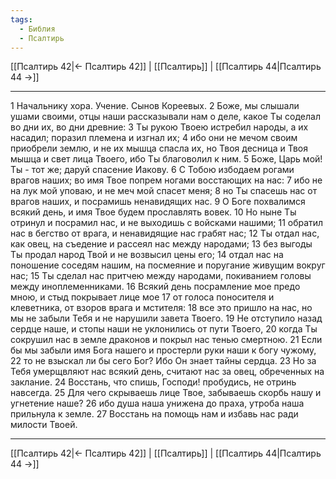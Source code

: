 ```yaml
---
tags:
  - Библия
  - Псалтирь
---
```

[[Псалтирь 42|← Псалтирь 42]] | [[Псалтирь]] | [[Псалтирь 44|Псалтирь 44 →]]

---
1 Начальнику хора. Учение. Сынов Кореевых.
2 Боже, мы слышали ушами своими, отцы наши рассказывали нам о деле, какое Ты соделал во дни их, во дни древние:
3 Ты рукою Твоею истребил народы, а их насадил; поразил племена и изгнал их;
4 ибо они не мечом своим приобрели землю, и не их мышца спасла их, но Твоя десница и Твоя мышца и свет лица Твоего, ибо Ты благоволил к ним.
5 Боже, Царь мой! Ты - тот же; даруй спасение Иакову.
6 С Тобою избодаем рогами врагов наших; во имя Твое попрем ногами восстающих на нас:
7 ибо не на лук мой уповаю, и не меч мой спасет меня;
8 но Ты спасешь нас от врагов наших, и посрамишь ненавидящих нас.
9 О Боге похвалимся всякий день, и имя Твое будем прославлять вовек.
10 Но ныне Ты отринул и посрамил нас, и не выходишь с войсками нашими;
11 обратил нас в бегство от врага, и ненавидящие нас грабят нас;
12 Ты отдал нас, как овец, на съедение и рассеял нас между народами;
13 без выгоды Ты продал народ Твой и не возвысил цены его;
14 отдал нас на поношение соседям нашим, на посмеяние и поругание живущим вокруг нас;
15 Ты сделал нас притчею между народами, покиванием головы между иноплеменниками.
16 Всякий день посрамление мое предо мною, и стыд покрывает лице мое
17 от голоса поносителя и клеветника, от взоров врага и мстителя:
18 все это пришло на нас, но мы не забыли Тебя и не нарушили завета Твоего.
19 Не отступило назад сердце наше, и стопы наши не уклонились от пути Твоего,
20 когда Ты сокрушил нас в земле драконов и покрыл нас тенью смертною.
21 Если бы мы забыли имя Бога нашего и простерли руки наши к богу чужому,
22 то не взыскал ли бы сего Бог? Ибо Он знает тайны сердца.
23 Но за Тебя умерщвляют нас всякий день, считают нас за овец, обреченных на заклание.
24 Восстань, что спишь, Господи! пробудись, не отринь навсегда.
25 Для чего скрываешь лице Твое, забываешь скорбь нашу и угнетение наше?
26 ибо душа наша унижена до праха, утроба наша прильнула к земле.
27 Восстань на помощь нам и избавь нас ради милости Твоей.

---
[[Псалтирь 42|← Псалтирь 42]] | [[Псалтирь]] | [[Псалтирь 44|Псалтирь 44 →]]